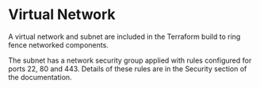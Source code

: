 # Virtual Network

A virtual network and subnet are included in the Terraform build to ring fence networked components.

The subnet has a network security group applied with rules configured for ports 22, 80 and 443. Details of these rules are in the Security section of the documentation.
